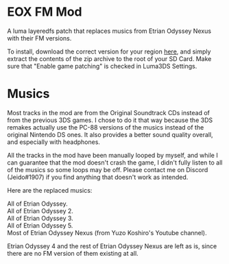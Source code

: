# EOX FM Mod

A luma layeredfs patch that replaces musics from Etrian Odyssey Nexus with their FM versions.

To install, download the correct version for your region [here](https://github.com/JeidoUran/eox_fm_mod/releases), and simply extract the contents of the zip archive to the root of your SD Card. Make sure that "Enable game patching" is checked in Luma3DS Settings.

# Musics

Most tracks in the mod are from the Original Soundtrack CDs instead of from the previous 3DS games. I chose to do it that way because the 3DS remakes actually use the PC-88 versions of the musics instead of the original Nintendo DS ones. It also provides a better sound quality overall, and especially with headphones.

All the tracks in the mod have been manually looped by myself, and while I can guarantee that the mod doesn't crash the game, I didn't fully listen to all of the musics so some loops may be off. Please contact me on Discord (Jeido#1907) if you find anything that doesn't work as intended.

Here are the replaced musics:

All of Etrian Odyssey.<br/>All of Etrian Odyssey 2.<br/>All of Etrian Odyssey 3.<br/>All of Etrian Odyssey 5.<br/>Most of Etrian Odyssey Nexus (from Yuzo Koshiro's Youtube channel).

Etrian Odyssey 4 and the rest of Etrian Odyssey Nexus are left as is, since there are no FM version of them existing at all.
